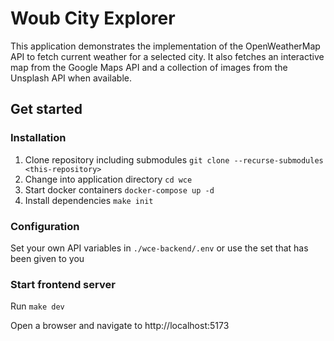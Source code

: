 # Woub City Explorer

This application demonstrates the implementation of the OpenWeatherMap API to fetch current weather for a selected city.
It also fetches an interactive map from the Google Maps API and a collection of images from the Unsplash API when available.

## Get started

### Installation
1. Clone repository including submodules
`git clone --recurse-submodules <this-repository>`
2. Change into application directory
`cd wce`
3. Start docker containers
`docker-compose up -d`
4. Install dependencies
`make init`

### Configuration
Set your own API variables in `./wce-backend/.env` or use the set that has been given to you

### Start frontend server
Run `make dev`

Open a browser and navigate to http://localhost:5173